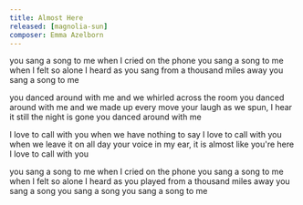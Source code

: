 ```yaml
---
title: Almost Here
released: [magnolia-sun]
composer: Emma Azelborn
---
```


you sang a song to me when I cried on the phone
you sang a song to me when I felt so alone
I heard as you sang from a thousand miles away
you sang a song to me

you danced around with me and we whirled across the room
you danced around with me and we made up every move
your laugh as we spun, I hear it still the night is gone
you danced around with me

I love to call with you when we have nothing to say
I love to call with you when we leave it on all day
your voice in my ear, it is almost like you're here
I love to call with you

you sang a song to me when I cried on the phone
you sang a song to me when I felt so alone
I heard as you played from a thousand miles away
you sang a song
you sang a song
you sang a song to me